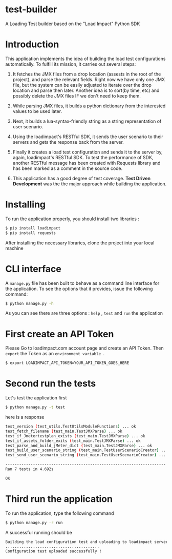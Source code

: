 test-builder
============
A Loading Test builder based on the "Load Impact" Python SDK 


Introduction
=============
This application implements the idea of building the load test configurations automatically.
To fulfill its mission, it carries out several steps:

1. It fetches the JMX files from a drop location (assests in the root of the project),
   and parse the relevant fields. Right now we have only one JMX file, but the system can be
   easily adjusted to  iterate over the drop location and parse then later. 
   Another idea is to sort(by time, etc) and possibly delete the JMX files IF we don't need
   to keep them.

2. While parsing JMX files, it builds a python dictionary from the interested values 
   to be used later.
   
3. Next, it builds a lua-syntax-friendly string as a string representation 
   of user scenario.
   
4. Using the loadimpact's RESTful SDK, it sends the user scenario to their servers and
   gets the response back from the server.
   
5. Finally it creates a load test configuration and sends it to the server 
   by, again, loadimpact's RESTful SDK.
   To test the performance of SDK, another RESTful message has been created with 
   Requests library and has been marked as a comment in the source code.               

6. This application has a good degree of test coverage. **Test Driven Development** was the
   the major approach while building the application. 
   
   

Installing
==========
To run the application properly, you should install two libraries :
```bash
$ pip install loadimpact
$ pip install requests
```
After installing the necessary libraries, clone the project into your local machine


CLI interface
==============
A `manage.py` file has been built to behave as a command line interface for 
the application. 
To see the options that it provides, issue the following command:
```bash
$ python manage.py -h
```
As you can see there are three options : `help` , `test` and `run` the application 


First create an API Token
=========================
Please Go to loadimpact.com account page and create an API Token.
Then `export` the Token as an `environment variable	`. 
```bash
$ export LOADIMPACT_API_TOKEN=YOUR_API_TOKEN_GOES_HERE
```

Second run the tests
====================
Let's test the application first
```bash
$ python manage.py -t test
```
here is a response 
```bash
test_version (test_utils.TestUtilsModuleFunctions) ... ok
test_fetch_filename (test_main.TestJMXParse) ... ok
test_if_Jmetertestplan_exists (test_main.TestJMXParse) ... ok
test_if_assets_folder_exits (test_main.TestJMXParse) ... ok
test_parse_and_build_jMeter_dict (test_main.TestJMXParse) ... ok
test_build_user_scenario_string (test_main.TestUserScenarioCreator) ... ok
test_send_user_scenario_string (test_main.TestUserScenarioCreator) ... ok

----------------------------------------------------------------------
Ran 7 tests in 4.692s

OK
```


Third run the application
=========================
To run the application, type the following command
```bash
$ python manage.py -r run
```
A successful running should be 
```bash
Building the load configuration test and uploading to loadimpact servers.
.........................................
Configuration test uploaded successfully !
```


